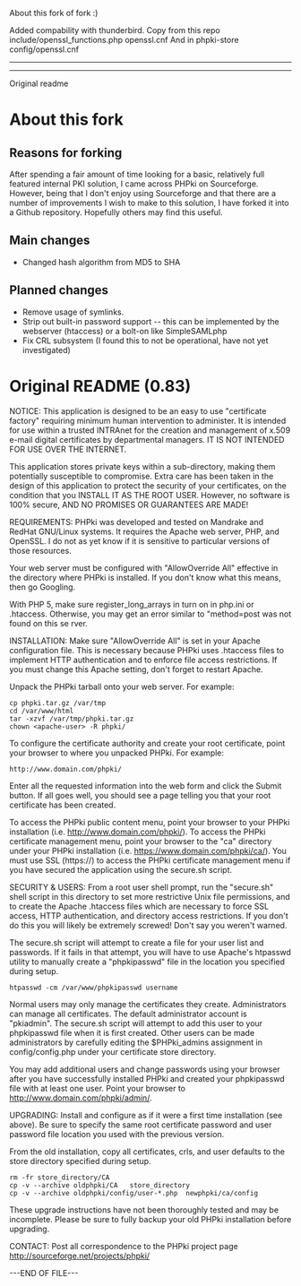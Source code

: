 About this fork of fork :)

Added compability with thunderbird.
Copy from this repo
	   include/openssl_functions.php
	   openssl.cnf
	   And in phpki-store
	   config/openssl.cnf

----------------------------------------
----------------------------------------

Original readme


About this fork
===============

Reasons for forking
-------------------

After spending a fair amount of time looking for a basic, relatively full featured internal PKI solution, I came across PHPki on Sourceforge.  However, being that I don't enjoy using Sourceforge and that there are a number of improvements I wish to make to this solution, I have forked it into a Github repository.  Hopefully others may find this useful.

Main changes
------------

* Changed hash algorithm from MD5 to SHA


Planned changes
---------------

* Remove usage of symlinks.
* Strip out built-in password support -- this can be implemented by the webserver (htaccess) or a bolt-on like SimpleSAMLphp
* Fix CRL subsystem (I found this to not be operational, have not yet investigated)


Original README (0.83)
======================
NOTICE:
This application is designed to be an easy to use "certificate factory"
requiring minimum human intervention to administer.  It is intended for
use within a trusted INTRAnet for the creation and management of x.509
e-mail digital certificates by departmental managers.  IT IS NOT INTENDED
FOR USE OVER THE INTERNET.

This application stores private keys within a sub-directory, making them
potentially susceptible to compromise.  Extra care has been taken in the
design of this application to protect the security of your certificates,
on the condition that you INSTALL IT AS THE ROOT USER.  However, no
software is 100% secure, AND NO PROMISES OR GUARANTEES ARE MADE!


REQUIREMENTS:
PHPki was developed and tested on Mandrake and RedHat GNU/Linux systems.
It requires the Apache web server, PHP, and OpenSSL.  I do not as yet
know if it is sensitive to particular versions of those resources.

Your web server must be configured with "AllowOverride All" effective
in the directory where PHPki is installed.  If you don't know what this
means, then go Googling.

With PHP 5, make sure register_long_arrays in turn on in php.ini or .htaccess.
Otherwise, you may get an error similar to "method=post was not found on this se
rver.

INSTALLATION:
Make sure "AllowOverride All" is set in your Apache configuration file.
This is necessary because PHPki uses .htaccess files to implement HTTP
authentication and to enforce file access restrictions.  If you must 
change this Apache setting, don't forget to restart Apache.

Unpack the PHPki tarball onto your web server. For example:

	cp phpki.tar.gz /var/tmp
	cd /var/www/html
	tar -xzvf /var/tmp/phpki.tar.gz
	chown <apache-user> -R phpki/

To configure the certificate authority and create your root certificate,
point your browser to where you unpacked PHPki. For example:

	http://www.domain.com/phpki/

Enter all the requested information into the web form and click the Submit 
button.  If all goes well, you should see a page telling you that your
root certificate has been created. 

To access the PHPki public content menu, point your browser to your
PHPki installation (i.e. http://www.domain.com/phpki/).  To access the
PHPki certificate management menu, point your browser to the "ca"
directory under your PHPki installation (i.e. https://www.domain.com/phpki/ca/).
You must use SSL (https://) to access the PHPki certificate management
menu if you have secured the application using the secure.sh script.


SECURITY & USERS:
From a root user shell prompt, run the "secure.sh" shell script in this
directory to set more restrictive Unix file permissions, and to create 
the Apache .htaccess files which are necessary to force SSL access, HTTP 
authentication, and directory access restrictions.  If you don't do this
you will likely be extremely screwed!  Don't say you weren't warned.

The secure.sh script will attempt to create a file for your user list
and passwords.  If it fails in that attempt, you will have to use Apache's
htpasswd utility to manually create a "phpkipasswd" file in the location 
you specified during setup.

	htpasswd -cm /var/www/phpkipasswd username

Normal users may only manage the certificates they create.  Administrators
can manage all certificates.  The default administrator account is 
"pkiadmin".  The secure.sh script will attempt to add this user to your 
phpkipasswd file when it is first created.  Other users can be made 
administrators by carefully editing the $PHPki_admins assignment in 
config/config.php under your certificate store directory.

You may add additional users and change passwords using your browser after
you have successfully installed PHPki and created your phpkipasswd file with
at least one user. Point your browser to http://www.domain.com/phpki/admin/.  


UPGRADING:
Install and configure as if it were a first time installation (see above).
Be sure to specify the same root certificate password and user password file 
location you used with the previous version.

From the old installation, copy all certificates, crls, and user defaults
to the store directory specified during setup.

	rm -fr store_directory/CA
	cp -v --archive oldphpki/CA   store_directory
	cp -v --archive oldphpki/config/user-*.php  newphpki/ca/config

These upgrade instructions have not been thoroughly tested and may be 
incomplete.  Please be sure to fully backup your old PHPki installation before 
upgrading.


CONTACT:
Post all correspondence to the PHPki project page
http://sourceforge.net/projects/phpki/

---END OF FILE---
